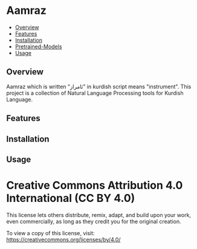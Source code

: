 # Aamraz

- [Overview](#overview)
- [Features](#features)
- [Installation](#installation)
- [Pretrained-Models](#pretrained-models)
- [Usage](#usage)

## Overview
Aamraz which is written "ئامراز" in kurdish script means "instrument". This project is a collection of Natural Language Processing tools for Kurdish Language.

## Features


## Installation

## Usage

# Creative Commons Attribution 4.0 International (CC BY 4.0)

This license lets others distribute, remix, adapt, and build upon your work, even commercially, as long as they credit you for the original creation. 

To view a copy of this license, visit: 
https://creativecommons.org/licenses/by/4.0/
